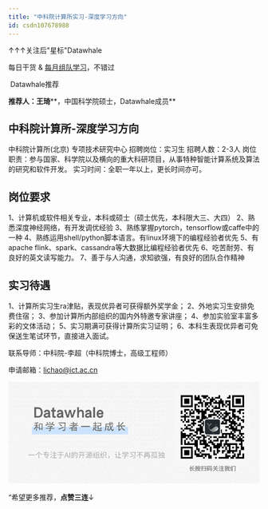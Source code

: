 ```yaml
---
title: "中科院计算所实习-深度学习方向"
id: csdn107678988
---
```


↑↑↑关注后"星标"Datawhale

每日干货 & [每月组队学习](https://mp.weixin.qq.com/mp/appmsgalbum?__biz=MzIyNjM2MzQyNg%3D%3D&action=getalbum&album_id=1338040906536108033#wechat_redirect)，不错过

 Datawhale推荐 

**推荐人：王琦****，中国科学院硕士，Datawhale成员**

## 中科院计算所-深度学习方向  

中科院计算所(北京) 专项技术研究中心
招聘岗位：实习生
招聘人数：2-3人
岗位职责：参与国家、科学院以及横向的重大科研项目，从事特种智能计算系统及算法的研究和软件开发。
实习时间：全职一年以上，更长时间亦可。

## 岗位要求

1、计算机或软件相关专业，本科或硕士（硕士优先，本科限大三、大四）
2、熟悉深度神经网络，有开发调优经验
3、熟练掌握pytorch，tensorflow或caffe中的一种
4、熟练运用shell/python脚本语言。有linux环境下的编程经验者优先
5、有apache flink、spark、cassandra等大数据比编程经验者优先
6、吃苦耐劳、有良好的英文读写能力。
7、善于与人沟通，求知欲强，有良好的团队合作精神

## 实习待遇

1、计算所实习生ra津贴，表现优异者可获得额外奖学金；
2、外地实习生安排免费住宿；
3、参加计算所内部组织的国内外特邀专家讲座；
4、参加实验室丰富多彩的文体活动；
5、实习期满可获得计算所实习证明；
6、本科生表现优异者可免保送生笔试环节，直接进入面试。

联系导师：中科院-李超（中科院博士，高级工程师）

申请邮箱：lichao@ict.ac.cn

![](../img/ac1260bd6d55ebcd4401293b8b1ef5ff.png)

“希望更多推荐，**点****赞****三连**↓